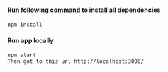 #### Run following command to install all dependencies
	npm install

#### Run app locally
	npm start
	Then got to this url http://localhost:3000/